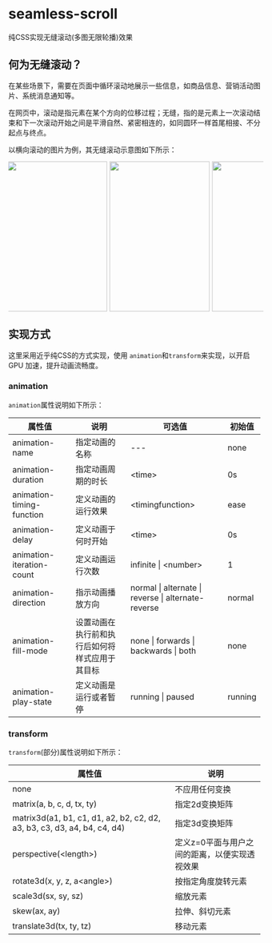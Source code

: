 # seamless-scroll

纯CSS实现无缝滚动(多图无限轮播)效果

## 何为无缝滚动？

在某些场景下，需要在页面中循环滚动地展示一些信息，如商品信息、营销活动图片、系统消息通知等。

在网页中，滚动是指元素在某个方向的位移过程；无缝，指的是元素上一次滚动结束和下一次滚动开始之间是平滑自然、紧密相连的，如同圆环一样首尾相接、不分起点与终点。

以横向滚动的图片为例，其无缝滚动示意图如下所示：
<style>
    @keyframes infiniteScroll {
        0% {
            transform: translate3d(0, 0, 0);
        }
        100% {
            transform: translate3d(-100%, 0, 0);
        }
    }
</style>

<div style="width: 510px; height: 300px; display: inline-block; overflow: hidden;">
      <div style="white-space: nowrap; overflow-x: scroll; font-size: 0;">
        <div style="display: inline-block;animation: infiniteScroll 15s linear infinite;">
          <img src="http://lorempixel.com/200/300?key=1" style="width: 200px; height: 300px; margin-right: 5px;"/>
          <img src="http://lorempixel.com/200/300?key=2" style="width: 200px; height: 300px; margin-right: 5px;"/>
          <img src="http://lorempixel.com/200/300?key=3" style="width: 200px; height: 300px; margin-right: 5px;"/>
          <img src="http://lorempixel.com/200/300?key=4" style="width: 200px; height: 300px; margin-right: 5px;"/>
          <img src="http://lorempixel.com/200/300?key=5" style="width: 200px; height: 300px; margin-right: 5px;"/>
        </div>
        <!-- 复制一份数据，添加至容器末尾 -->
        <div style="display: inline-block;animation: infiniteScroll 15s linear infinite;">
          <img src="http://lorempixel.com/200/300?key=1" style="width: 200px; height: 300px; margin-right: 5px;"/>
          <img src="http://lorempixel.com/200/300?key=2" style="width: 200px; height: 300px; margin-right: 5px;"/>
          <img src="http://lorempixel.com/200/300?key=3" style="width: 200px; height: 300px; margin-right: 5px;"/>
          <img src="http://lorempixel.com/200/300?key=4" style="width: 200px; height: 300px; margin-right: 5px;"/>
          <img src="http://lorempixel.com/200/300?key=5" style="width: 200px; height: 300px; margin-right: 5px;"/>
        </div>
      </div>
    </div>
  

## 实现方式

这里采用近乎纯CSS的方式实现，使用 `animation`和`transform`来实现，以开启 GPU 加速，提升动画流畅度。

### animation

`animation`属性说明如下所示：

| 属性值 | 说明 | 可选值 | 初始值 |
| --- | --- | --- | --- |
| animation-name | 指定动画的名称 | --- | none |
| animation-duration | 指定动画周期的时长 | \<time\> | 0s |
| animation-timing-function | 定义动画的运行效果 | \<timingfunction\> | ease |
| animation-delay | 定义动画于何时开始 | \<time\> | 0s |
| animation-iteration-count | 定义动画运行次数 | infinite \| \<number\> | 1 |
| animation-direction | 指示动画播放方向 | normal \| alternate \| reverse \| alternate-reverse | normal |
| animation-fill-mode | 设置动画在执行前和执行后如何将样式应用于其目标 | none \| forwards \| backwards \| both | none |
| animation-play-state | 定义动画是运行或者暂停 | running \| paused | running |


### transform

`transform`(部分)属性说明如下所示：

| 属性值 | 说明 |
| --- | --- |
| none | 不应用任何变换 |
| matrix(a, b, c, d, tx, ty) | 指定2d变换矩阵 | 
| matrix3d(a1, b1, c1, d1, a2, b2, c2, d2, a3, b3, c3, d3, a4, b4, c4, d4) | 指定3d变换矩阵 | 
| perspective(\<length\>) | 定义z=0平面与用户之间的距离，以便实现透视效果 | 
| rotate3d(x, y, z, a\<angle\>) | 按指定角度旋转元素 | 
| scale3d(sx, sy, sz) | 缩放元素 | 
| skew(ax, ay) | 拉伸、斜切元素 | 
| translate3d(tx, ty, tz) | 移动元素 |